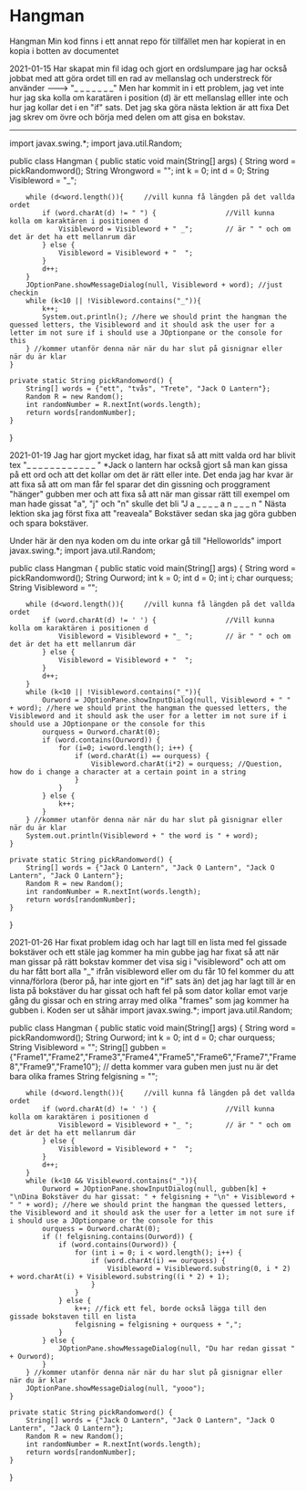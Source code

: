 # Hangman
 Hangman    Min kod finns i ett annat repo för tillfället men har kopierat in en kopia i botten av documentet

2021-01-15
Har skapat min fil idag och gjort en ordslumpare
jag har också jobbat med att göra ordet till en rad av mellanslag och understreck för använder ---> "_ _ _  _ _ _ _" Men har kommit in i ett problem, jag vet inte hur jag ska kolla om karatären i position (d) är ett mellanslag elller inte och hur jag kollar det i en "if" sats.
Det jag ska göra nästa lektion är att fixa Det jag skrev om övre och börja med delen om att gisa en bokstav.



______________________________________________________________________________________________________________________________________________________________________________
import javax.swing.*;
import java.util.Random;

public class Hangman {
    public static void main(String[] args) {
        String word = pickRandomword();
        String Wrongword = "";
        int k = 0;
        int d = 0;
        String Visibleword = "_";

        while (d<word.length()){     //vill kunna få längden på det vallda ordet
            if (word.charAt(d) != " ") {                 //Vill kunna kolla om karaktären i positionen d
                Visibleword = Visibleword + " _";        // är " " och om det är det ha ett mellanrum där
            } else {
                Visibleword = Visibleword + "  ";
            }
            d++;
        }
        JOptionPane.showMessageDialog(null, Visibleword + word); //just checkin
        while (k<10 || !Visibleword.contains("_")){
            k++;
            System.out.println(); //here we should print the hangman the quessed letters, the Visibleword and it should ask the user for a letter im not sure if i should use a JOptionpane or the console for this
        } //kommer utanför denna när när du har slut på gisnignar eller när du är klar
    }

    private static String pickRandomword() {
        String[] words = {"ett", "tvås", "Trete", "Jack O Lantern"};
        Random R = new Random();
        int randomNumber = R.nextInt(words.length);
        return words[randomNumber];
    }
}


2021-01-19
Jag har gjort mycket idag, har fixat så att mitt valda ord har blivit tex "_ _ _ _   _   _ _ _ _ _ _ _ " *Jack o lantern
har också gjort så man kan gissa på ett ord och att det kollar om det är rätt eller inte.
Det enda jag har kvar är att fixa så att om man får fel sparar det din gissning och proggrament "hänger" gubben mer och att fixa så att när man gissar rätt till exempel om man hade gissat "a", "j" och "n" skulle det bli "J a _ _   _   _ a n _ _ _ n "
Nästa lektion ska jag först fixa att "reaveala" Bokstäver sedan ska jag göra gubben och spara bokstäver.

Under här är den nya koden om du inte orkar gå till "Helloworlds"
import javax.swing.*;
import java.util.Random;

public class Hangman {
    public static void main(String[] args) {
        String word = pickRandomword();
        String  Ourword;
        int k = 0;
        int d = 0;
        int i;
        char ourquess;
        String Visibleword = "";

        while (d<word.length()){     //vill kunna få längden på det vallda ordet
            if (word.charAt(d) != ' ') {                 //Vill kunna kolla om karaktären i positionen d
                Visibleword = Visibleword + "_ ";        // är " " och om det är det ha ett mellanrum där
            } else {
                Visibleword = Visibleword + "  ";
            }
            d++;
        }
        while (k<10 || !Visibleword.contains("_")){
            Ourword = JOptionPane.showInputDialog(null, Visibleword + " " + word); //here we should print the hangman the quessed letters, the Visibleword and it should ask the user for a letter im not sure if i should use a JOptionpane or the console for this
            ourquess = Ourword.charAt(0);
            if (word.contains(Ourword)) {
                for (i=0; i<word.length(); i++) {
                    if (word.charAt(i) == ourquess) {
                        Visibleword.charAt(i*2) = ourquess; //Question, how do i change a character at a certain point in a string
                    }
                }
            } else {
                k++;
            }
        } //kommer utanför denna när när du har slut på gisnignar eller när du är klar
        System.out.println(Visibleword + " the word is " + word);
    }

    private static String pickRandomword() {
        String[] words = {"Jack O Lantern", "Jack O Lantern", "Jack O Lantern", "Jack O Lantern"};
        Random R = new Random();
        int randomNumber = R.nextInt(words.length);
        return words[randomNumber];
    }
}


2021-01-26
Har fixat problem idag och har lagt till en lista med fel gissade bokstäver och ett stäle jag kommer ha min gubbe
jag har fixat så att när man gissar på rätt bokstav kommer det visa sig i "visibleword" och att om du har fått bort alla "_" ifrån visibleword eller om du får 10 fel kommer du att vinna/förlora (beror på, har inte gjort en "if" sats än) det jag har lagt till är en lista på bokstäver du har gissat och haft fel på som dator kollar emot varje gång du gissar och en string array med olika "frames" som jag kommer ha gubben i.
Koden ser ut såhär
import javax.swing.*;
import java.util.Random;

public class Hangman {
    public static void main(String[] args) {
        String word = pickRandomword();
        String  Ourword;
        int k = 0;
        int d = 0;
        char ourquess;
        String Visibleword = "";
        String[] gubben = {"Frame1","Frame2","Frame3","Frame4","Frame5","Frame6","Frame7","Frame8","Frame9","Frame10"}; // detta kommer vara guben men just nu är det bara olika frames
        String felgisning = "";

        while (d<word.length()){     //vill kunna få längden på det vallda ordet
            if (word.charAt(d) != ' ') {                 //Vill kunna kolla om karaktären i positionen d
                Visibleword = Visibleword + "_ ";        // är " " och om det är det ha ett mellanrum där
            } else {
                Visibleword = Visibleword + "  ";
            }
            d++;
        }
        while (k<10 && Visibleword.contains("_")){
            Ourword = JOptionPane.showInputDialog(null, gubben[k] + "\nDina Bokstäver du har gissat: " + felgisning + "\n" + Visibleword + " " + word); //here we should print the hangman the quessed letters, the Visibleword and it should ask the user for a letter im not sure if i should use a JOptionpane or the console for this
            ourquess = Ourword.charAt(0);
            if (! felgisning.contains(Ourword)) {
                if (word.contains(Ourword)) {
                    for (int i = 0; i < word.length(); i++) {
                        if (word.charAt(i) == ourquess) {
                            Visibleword = Visibleword.substring(0, i * 2) + word.charAt(i) + Visibleword.substring((i * 2) + 1);
                        }
                    }
                } else {
                    k++; //fick ett fel, borde också lägga till den gissade bokstaven till en lista
                    felgisning = felgisning + ourquess + ",";
                }
            } else {
                JOptionPane.showMessageDialog(null, "Du har redan gissat " + Ourword);
            }
        } //kommer utanför denna när när du har slut på gisnignar eller när du är klar
        JOptionPane.showMessageDialog(null, "yooo");
    }

    private static String pickRandomword() {
        String[] words = {"Jack O Lantern", "Jack O Lantern", "Jack O Lantern", "Jack O Lantern"};
        Random R = new Random();
        int randomNumber = R.nextInt(words.length);
        return words[randomNumber];
    }
}
